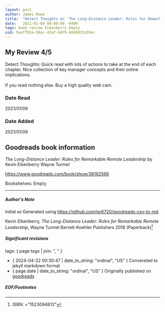 ```yaml
---
layout: post
author: James Rowe
title:  "Detect Thoughts on 'The Long-Distance Leader: Rules for Remarkable Remote Leadership'"
date:   2021-01-09 00:00:00 -0400
tags: book review Eikenberry Empty
uid: 9aaffb5a-58ac-43af-b879-b845033c05ec
---
```


<!-- highly dependent on how you personally use jekyll templates, and how you want this to show up -->

## My Review 4/5

Detect Thoughts: Quick read with lots of actions to take at the end of each chapter. Nice collection of key manager concepts and their online implications. <br/><br/>If you read nothing else. Buy a high quality web cam. 

### Date Read
2021/01/09

### Date Added
2021/01/09

## Goodreads book information

*The Long-Distance Leader: Rules for Remarkable Remote Leadership* by Kevin Eikenberry
Wayne Turmel

https://www.goodreads.com/book/show/36162566

Bookshelves: Empty

---

##### Author's Note

Initial `md` Generated using https://github.com/jsr6720/goodreads-csv-to-md

Kevin Eikenberry, *The Long-Distance Leader: Rules for Remarkable Remote Leadership*, Wayne Turmel Berrett-Koehler Publishers 2018 (Paperback)[^1]

##### Significant revisions

tags: { page.tags | join: ", " } <!-- todo move this somewhere -->

- { 2024-04-22 00:30:47 | date_to_string: "ordinal", "US" } Convereted to jekyll markdown format 
- { page.date | date_to_string: "ordinal", "US" } Originally published on [goodreads](https://www.goodreads.com)

##### EOF/Footnotes

[^1]: ISBN: ="1523094613"